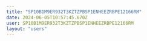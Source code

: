 ```yaml
---
title: "SP10B1M9ER932T3KZTZPBSP1ENHEEZRBPE12166RM"
date: 2024-06-05T10:57:45.670Z
user: SP10B1M9ER932T3KZTZPBSP1ENHEEZRBPE12166RM
layout: "users"
---
```

    
